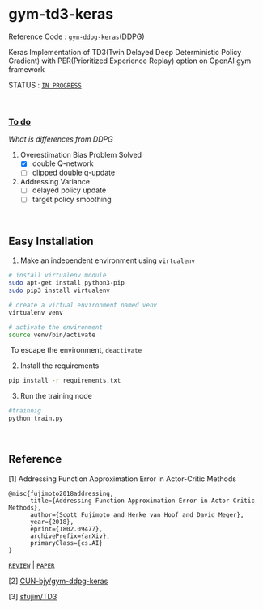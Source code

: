 # gym-td3-keras

Reference Code : [`gym-ddpg-keras`](https://github.com/CUN-bjy/gym-ddpg-keras)(DDPG)

Keras Implementation of TD3(Twin Delayed Deep Deterministic Policy Gradient) with PER(Prioritized Experience Replay) option on OpenAI gym framework

STATUS : [`IN PROGRESS`](https://github.com/CUN-bjy/gym-td3-keras/projects/1)

</br>

### [To do](https://github.com/CUN-bjy/gym-td3-keras/projects/1)

*What is differences from DDPG*

1. Overestimation Bias Problem Solved
   - [x] double Q-network 
   - [ ] clipped double q-update

2. Addressing Variance
   - [ ] delayed policy update
   - [ ] target policy smoothing

</br>

## Easy Installation

1. Make an independent environment using `virtualenv`

```bash
# install virtualenv module
sudo apt-get install python3-pip
sudo pip3 install virtualenv

# create a virtual environment named venv
virtualenv venv 

# activate the environment
source venv/bin/activate 
```

​	To escape the environment, `deactivate`

2. Install the requirements

```bash
pip install -r requirements.txt
```

3. Run the training node

```python
#trainnig
python train.py
```

</br>

## Reference

[1] Addressing Function Approximation Error in Actor-Critic Methods

```
@misc{fujimoto2018addressing,
      title={Addressing Function Approximation Error in Actor-Critic Methods}, 
      author={Scott Fujimoto and Herke van Hoof and David Meger},
      year={2018},
      eprint={1802.09477},
      archivePrefix={arXiv},
      primaryClass={cs.AI}
}
```

[`REVIEW`](https://github.com/CUN-bjy/rl-paper-review/blob/master/reviews/TD3.md)	|	[`PAPER`](https://arxiv.org/pdf/1802.09477.pdf)

[2] [CUN-bjy/gym-ddpg-keras](https://github.com/CUN-bjy/gym-ddpg-keras)

[3] [sfujim/TD3](https://github.com/sfujim/TD3)
